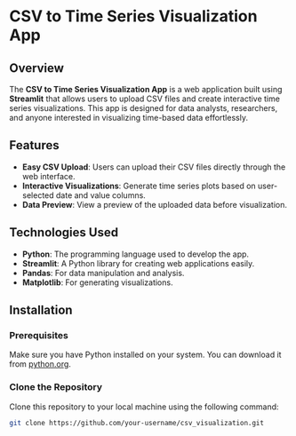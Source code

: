 # CSV to Time Series Visualization App

## Overview
The **CSV to Time Series Visualization App** is a web application built using **Streamlit** that allows users to upload CSV files and create interactive time series visualizations. This app is designed for data analysts, researchers, and anyone interested in visualizing time-based data effortlessly.

## Features
- **Easy CSV Upload**: Users can upload their CSV files directly through the web interface.
- **Interactive Visualizations**: Generate time series plots based on user-selected date and value columns.
- **Data Preview**: View a preview of the uploaded data before visualization.

## Technologies Used
- **Python**: The programming language used to develop the app.
- **Streamlit**: A Python library for creating web applications easily.
- **Pandas**: For data manipulation and analysis.
- **Matplotlib**: For generating visualizations.

## Installation

### Prerequisites
Make sure you have Python installed on your system. You can download it from [python.org](https://www.python.org/downloads/).

### Clone the Repository
Clone this repository to your local machine using the following command:

```bash
git clone https://github.com/your-username/csv_visualization.git

